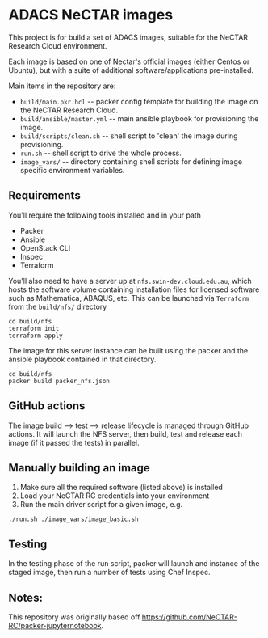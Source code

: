 # ADACS NeCTAR images

This project is for build a set of ADACS images, suitable for the NeCTAR Research Cloud environment.

Each image is based on one of Nectar's official images (either Centos or Ubuntu), but with a suite of additional software/applications pre-installed.

Main items in the repository are:
 * `build/main.pkr.hcl` -- packer config template for building the image on the NeCTAR Research Cloud.
 * `build/ansible/master.yml` -- main ansible playbook for provisioning the image.
 * `build/scripts/clean.sh` -- shell script to 'clean' the image during provisioning.
 * `run.sh` -- shell script to drive the whole process.
 * `image_vars/` -- directory containing shell scripts for defining image specific environment variables.

## Requirements

You'll require the following tools installed and in your path
 * Packer
 * Ansible
 * OpenStack CLI
 * Inspec
 * Terraform

You'll also need to have a server up at `nfs.swin-dev.cloud.edu.au`, which hosts the software volume containing installation files for licensed software such as Mathematica, ABAQUS, etc. This can be launched via `Terraform` from the `build/nfs/` directory

```
cd build/nfs
terraform init
terraform apply
```

The image for this server instance can be built using the packer and the ansible playbook contained in that directory.

```
cd build/nfs
packer build packer_nfs.json
```

## GitHub actions
The image build --> test --> release lifecycle is managed through GitHub actions.
It will launch the NFS server, then build, test and release each image (if it passed the tests) in parallel.

## Manually building an image

 1. Make sure all the required software (listed above) is installed
 2. Load your NeCTAR RC credentials into your environment
 3. Run the main driver script for a given image, e.g.
```
./run.sh ./image_vars/image_basic.sh
```

## Testing
In the testing phase of the run script, packer will launch and instance of the staged image, then run a number of tests using Chef Inspec.

## Notes:
This repository was originally based off https://github.com/NeCTAR-RC/packer-jupyternotebook.
